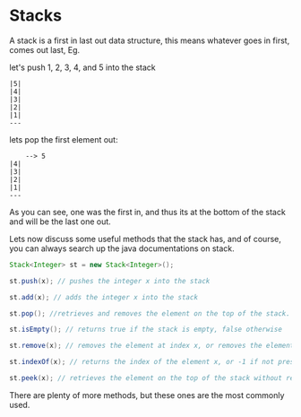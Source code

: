 # Stacks

A stack is a first in last out data structure, this means whatever goes in first, comes out last, Eg.


let's push 1, 2, 3, 4, and 5 into the stack
```
|5|
|4|
|3|
|2|
|1|
---
```
lets pop the first element out:

```
    --> 5
|4|
|3|
|2|
|1|
---
```

As you can see, one was the first in, and thus its at the bottom of the stack and will be the last one out.

Lets now discuss some useful methods that the stack has, and of course, you can always search up the java documentations on stack.

```java
Stack<Integer> st = new Stack<Integer>();

st.push(x); // pushes the integer x into the stack

st.add(x); // adds the integer x into the stack

st.pop(); //retrieves and removes the element on the top of the stack.

st.isEmpty(); // returns true if the stack is empty, false otherwise

st.remove(x); // removes the element at index x, or removes the element x (depends on the way you call this method).

st.indexOf(x); // returns the index of the element x, or -1 if not present

st.peek(x); // retrieves the element on the top of the stack without removing it
```

There are plenty of more methods, but these ones are the most commonly used.
